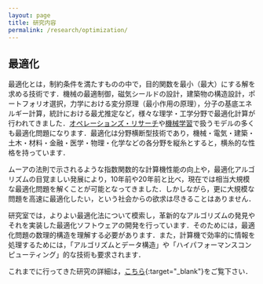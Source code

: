 ```yaml
---
layout: page
title: 研究内容
permalink: /research/optimization/
---
```


## 最適化

最適化とは，制約条件を満たすものの中で，目的関数を最小（最大）にする解を求める技術です．機械の最適制御，磁気シールドの設計，建築物の構造設計，ポートフォリオ選択，力学における変分原理（最小作用の原理），分子の基底エネルギー計算，統計における最尤推定など，様々な理学・工学分野で最適化計算が行われてきました．[オペレーションズ・リサーチ](../or)や[機械学習](../ml)で扱うモデルの多くも最適化問題になります．最適化は分野横断型技術であり，機械・電気・建築・土木・材料・金融・医学・物理・化学などの各分野を縦糸とすると，横糸的な性格を持っています．

ムーアの法則で示されるような指数関数的な計算機性能の向上や，最適化アルゴリズムの目覚ましい発展により，10年前や20年前と比べ，現在では相当大規模な最適化問題を解くことが可能となってきました．しかしながら，更に大規模な問題を高速に最適化したい，という社会からの欲求は尽きることはありません．

研究室では，よりよい最適化法について模索し，革新的なアルゴリズムの発見やそれを実装した最適化ソフトウェアの開発を行っています．そのためには，最適化問題の数理的構造を理解する必要があります．また，計算機で効率的に情報を処理するためには，「アルゴリズムとデータ構造」や「ハイパフォーマンスコンピューティング」的な技術も要求されます．

これまでに行ってきた研究の詳細は，[こちら](https://www.nakatalab.iee.e.titech.ac.jp/nakata/tutorials.html){:target="_blank"}をご覧下さい．
